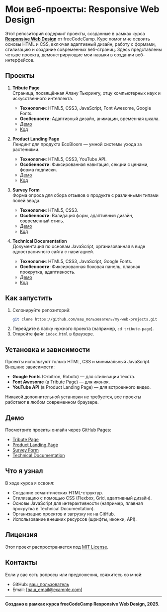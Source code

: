 # Мои веб-проекты: Responsive Web Design

Этот репозиторий содержит проекты, созданные в рамках курса **[Responsive Web Design](https://www.freecodecamp.org/learn/2022/responsive-web-design/)** от freeCodeCamp. Курс помог мне освоить основы HTML и CSS, включая адаптивный дизайн, работу с формами, стилизацию и создание современных веб-страниц. Здесь представлены четыре проекта, демонстрирующие мои навыки в создании веб-интерфейсов.

## Проекты

1. **Tribute Page**  
   Страница, посвящённая Алану Тьюрингу, отцу компьютерных наук и искусственного интеллекта.  
   - **Технологии**: HTML5, CSS3, JavaScript, Font Awesome, Google Fonts.  
   - **Особенности**: Адаптивный дизайн, анимации, временная шкала.  
   - [Демо](https://ваш_пользователь.github.io/my-web-projects/tribute-page)  
   - [Код](./tribute-page)

2. **Product Landing Page**  
   Лендинг для продукта EcoBloom — умной системы ухода за растениями.  
   - **Технологии**: HTML5, CSS3, YouTube API.  
   - **Особенности**: Фиксированная навигация, секции с ценами, форма подписки.  
   - [Демо](https://ваш_пользователь.github.io/my-web-projects/product-landing-page)  
   - [Код](./product-landing-page)

3. **Survey Form**  
   Форма опроса для сбора отзывов о продукте с различными типами полей ввода.  
   - **Технологии**: HTML5, CSS3.  
   - **Особенности**: Валидация форм, адаптивный дизайн, современный стиль.  
   - [Демо](https://ваш_пользователь.github.io/my-web-projects/survey-form)  
   - [Код](./survey-form)

4. **Technical Documentation**  
   Документация по основам JavaScript, организованная в виде одностраничного сайта с навигацией.  
   - **Технологии**: HTML5, CSS3, JavaScript, Google Fonts.  
   - **Особенности**: Фиксированная боковая панель, плавная прокрутка, адаптивность.  
   - [Демо](https://ваш_пользователь.github.io/my-web-projects/technical-documentation)  
   - [Код](./technical-documentation)

## Как запустить

1. Склонируйте репозиторий:
   ```bash
   git clone https://github.com/ваш_пользователь/my-web-projects.git
   ```
2. Перейдите в папку нужного проекта (например, `cd tribute-page`).
3. Откройте файл `index.html` в браузере.

## Установка и зависимости

Проекты используют только HTML, CSS и минимальный JavaScript. Внешние зависимости:
- **Google Fonts** (Orbitron, Roboto) — для стилизации текста.
- **Font Awesome** (в Tribute Page) — для иконок.
- **YouTube API** (в Product Landing Page) — для встроенного видео.

Никакой дополнительной установки не требуется, все проекты работают в любом современном браузере.

## Демо

Посмотрите проекты онлайн через GitHub Pages:
- [Tribute Page](https://ваш_пользователь.github.io/my-web-projects/tribute-page)
- [Product Landing Page](https://ваш_пользователь.github.io/my-web-projects/product-landing-page)
- [Survey Form](https://ваш_пользователь.github.io/my-web-projects/survey-form)
- [Technical Documentation](https://ваш_пользователь.github.io/my-web-projects/technical-documentation)

## Что я узнал

В ходе курса я освоил:
- Создание семантических HTML-структур.
- Стилизацию с помощью CSS (Flexbox, Grid, адаптивный дизайн).
- Основы JavaScript для интерактивности (например, плавная прокрутка в Technical Documentation).
- Организацию проектов и загрузку их на GitHub.
- Использование внешних ресурсов (шрифты, иконки, API).

## Лицензия

Этот проект распространяется под [MIT License](./LICENSE).

## Контакты

Если у вас есть вопросы или предложения, свяжитесь со мной:  
- GitHub: [ваш_пользователь](https://github.com/ваш_пользователь)  
- Email: [ваш_email@example.com]

---

**Создано в рамках курса freeCodeCamp Responsive Web Design, 2025.**